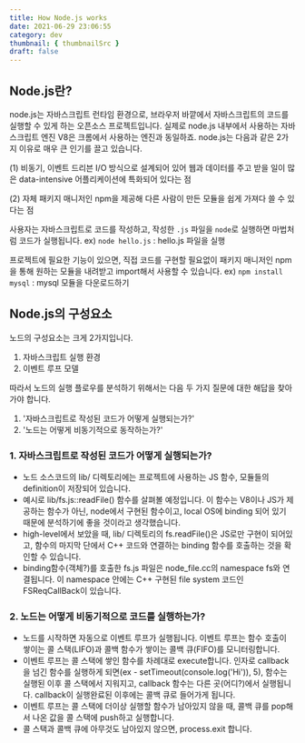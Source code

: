 ```yaml
---
title: How Node.js works
date: 2021-06-29 23:06:55
category: dev
thumbnail: { thumbnailSrc }
draft: false
---
```


## Node.js란?

node.js는 자바스크립트 런타임 환경으로, 브라우저 바깥에서 자바스크립트의 코드를 실행할 수 있게 하는 오픈소스 프로젝트입니다. 실제로 node.js 내부에서 사용하는 자바스크립트 엔진 V8은 크롬에서 사용하는 엔진과 동일하죠. node.js는 다음과 같은 2가지 이유로 매우 큰 인기를 끌고 있습니다.

(1) 비동기, 이벤트 드리븐 I/O 방식으로 설계되어 있어 웹과 데이터를 주고 받을 일이 많은 data-intensive 어플리케이션에 특화되어 있다는 점

(2) 자체 패키지 매니저인 npm을 제공해 다른 사람이 만든 모듈을 쉽게 가져다 쓸 수 있다는 점

사용자는 자바스크립트로 코드를 작성하고, 작성한 `.js` 파일을 `node`로 실행하면 마법처럼 코드가 실행됩니다. ex) `node hello.js` : hello.js 파일을 실행

프로젝트에 필요한 기능이 있으면, 직접 코드를 구현할 필요없이 패키지 매니저인 npm을 통해 원하는 모듈을 내려받고 import해서 사용할 수 있습니다. ex) `npm install mysql` : mysql 모듈을 다운로드하기


## Node.js의 구성요소

노드의 구성요소는 크게 2가지입니다.

1. 자바스크립트 실행 환경
2. 이벤트 루프 모델

따라서 노드의 실행 플로우를 분석하기 위해서는 다음 두 가지 질문에 대한 해답을 찾아가야 합니다.
1. '자바스크립트로 작성된 코드가 어떻게 실행되는가?'
2. '노드는 어떻게 비동기적으로 동작하는가?'

### 1. 자바스크립트로 작성된 코드가 어떻게 실행되는가?

- 노드 소스코드의 lib/ 디렉토리에는 프로젝트에 사용하는 JS 함수, 모듈들의 definition이 저장되어 있습니다. 
- 예시로 lib/fs.js::readFile() 함수를 살펴볼 예정입니다. 이 함수는 V8이나 JS가 제공하는 함수가 아닌, node에서 구현된 함수이고, local OS에 binding 되어 있기 때문에 분석하기에 좋을 것이라고 생각했습니다.
- high-level에서 보았을 때, lib/ 디렉토리의 fs.readFile()은 JS로만 구현이 되어있고, 함수의 마지막 단에서 C++ 코드와 연결하는 binding 함수를 호출하는 것을 확인할 수 있습니다. 
- binding함수(객체?)를 호출한 fs.js 파일은 node_file.cc의 namespace fs와 연결됩니다. 이 namespace 안에는 C++ 구현된 file system 코드인 FSReqCallBack이 있습니다. 

### 2. 노드는 어떻게 비동기적으로 코드를 실행하는가?
- 노드를 시작하면 자동으로 이벤트 루프가 실행됩니다. 이벤트 루프는 함수 호출이 쌓이는 콜 스택(LIFO)과 콜백 함수가 쌓이는 콜백 큐(FIFO)를 모니터링합니다.
- 이벤트 루프는 콜 스택에 쌓인 함수를 차례대로 execute합니다. 인자로 callback을 넘긴 함수를 실행하게 되면(ex - setTimeout(console.log('Hi')), 5), 함수는 실행된 이후 콜 스택에서 지워지고, callback 함수는 다른 곳(어디?)에서 실행됩니다. callback이 실행완료된 이후에는 콜백 큐로 들어가게 됩니다. 
- 이벤트 루프는 콜 스택에 더이상 실행할 함수가 남아있지 않을 때, 콜백 큐를 pop해서 나온 값을 콜 스택에 push하고 실행합니다.
- 콜 스택과 콜백 큐에 아무것도 남아있지 않으면, process.exit 합니다.

